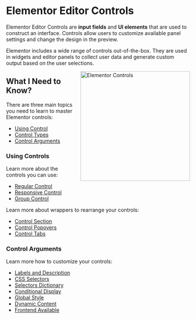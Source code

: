# Elementor Editor Controls

<Badge type="tip" vertical="top" text="Elementor Core" /> <Badge type="warning" vertical="top" text="Advanced" />

Elementor Editor Controls are **input fields** and **UI elements** that are used to construct an interface. Controls allow users to customize available panel settings and change the design in the preview.

Elementor includes a wide range of controls out-of-the-box. They are used in widgets and editor panels to collect user data and generate custom output based on the user selections.

<img :src="$withBase('/assets/img/elementor-controls.png')" alt="Elementor Controls" style="float: right; width: 300px; margin-left: 20px; margin-bottom: 20px;">

## What I Need to Know?

There are three main topics you need to learn to master Elementor controls:

* [Using Control](#using-controls)
* [Control Types](#control-types)
* [Control Arguments](#control-arguments)

### Using Controls

Learn more about the controls you can use:

* [Regular Control](./regular-control/)
* [Responsive Control](./responsive-control/)
* [Group Control](./group-control/)

Learn more about wrappers to rearrange your controls:

* [Control Section](./control-section/)
* [Control Popovers](./control-popovers/)
* [Control Tabs](./control-tabs/)

### Control Arguments

Learn more how to customize your controls:

* [Labels and Description](./labels-description/)
* [CSS Selectors](./selectors/)
* [Selectors Dictionary](./selectors-dictionary/)
* [Conditional Display](./conditional-display/)
* [Global Style](./global-style/)
* [Dynamic Content](./dynamic-content/)
* [Frontend Available](./frontend-available/)
